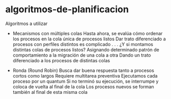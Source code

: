 # algoritmos-de-planificacion

Algoritmos a utilizar 

-	Mecanismos con múltiples colas
		Hasta ahora, se evalúa cómo ordenar los procesos en la
		cola única de procesos listos
		Dar trato diferenciado a procesos con perfiles distintos es
		complicado
		. . . ¿Y si montamos distintas colas de procesos listos?
		Asignando determinado patrón de comportamiento a la
		migración de una cola a otra
		Dando un trato diferenciado a los procesos de distintas
		colas

-	Ronda (Round Robin)
		Busca dar buena respuesta tanto a procesos cortos como
		largos
		Requiere multitarea preventiva
		Ejecutamos cada proceso por un quantum
		Si no terminó su ejecución, se interrumpe y coloca de
		vuelta al final de la cola
		Los procesos nuevos se forman también al final de esta
		misma cola


